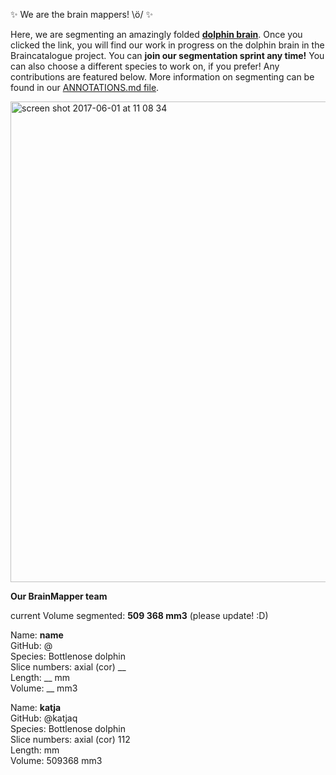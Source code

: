 :sparkles: We are the brain mappers! \ö/ :sparkles:

Here, we are segmenting an amazingly folded [**dolphin brain**](http://brainbox.pasteur.fr/mri?url=http://braincatalogue.org/data/Bottlenose_dolphin/MRI-n4.nii.gz&view=cor&slice=143). Once you clicked the link, you will find our work in progress on the dolphin brain in the Braincatalogue project. You can **join our segmentation sprint any time!** You can also choose a different species to work on, if you prefer! Any contributions are featured below. More information on segmenting can be found in our [ANNOTATIONS.md file](https://github.com/OpenNeuroLab/BrainBox/blob/master/ANNOTATIONS.md).

<img width="769" alt="screen shot 2017-06-01 at 11 08 34" src="https://cloud.githubusercontent.com/assets/6297454/26672835/f7892d80-46ba-11e7-8be8-51adbee9288d.png">

**Our BrainMapper team**

current Volume segmented: **509 368 mm3** (please update! :D)

Name:               **name**  
GitHub:             @  
Species:            Bottlenose dolphin  
Slice numbers:      axial (cor) __  
Length:             __ mm  
Volume:             __ mm3  


Name:               **katja**  
GitHub:             @katjaq  
Species:            Bottlenose dolphin  
Slice numbers:      axial (cor) 112  
Length:             mm  
Volume:             509368 mm3  

